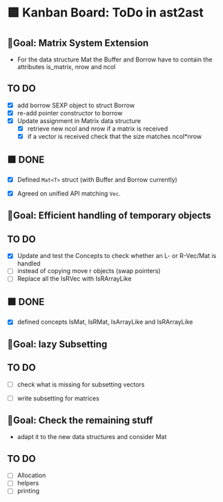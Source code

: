 # 🟦 Kanban Board: ToDo in ast2ast

## 🎯Goal: Matrix System Extension
- For the data structure Mat the Buffer and Borrow
  have to contain the attributes is_matrix, nrow and ncol

## TO DO
- [x] add borrow SEXP object to struct Borrow
- [x] re-add pointer constructor to borrow
- [x] Update assignment in Matrix data structure
  - [x] retrieve new ncol and nrow if a matrix is received
  - [x] if a vector is received check that the size matches ncol*nrow

## 🟩 DONE
- [x] Defined `Mat<T>` struct (with Buffer and Borrow currently)
- [x] Agreed on unified API matching `Vec`.


## 🎯Goal: Efficient handling of temporary objects

## TO DO
- [x] Update and test the Concepts to check whether an L- or R-Vec/Mat is handled
- [ ] instead of copying move r objects (swap pointers)
- [ ] Replace all the IsRVec with IsRArrayLike

## 🟩 DONE
- [x] defined concepts IsMat, IsRMat, IsArrayLike and IsRArrayLike


## 🎯Goal: lazy Subsetting

## TO DO
- [ ] check what is missing for subsetting vectors
- [ ] write subsetting for matrices


## 🎯Goal: Check the remaining stuff
- adapt it to the new data structures and consider Mat

## TO DO
- [ ] Allocation
- [ ] helpers
- [ ] printing
